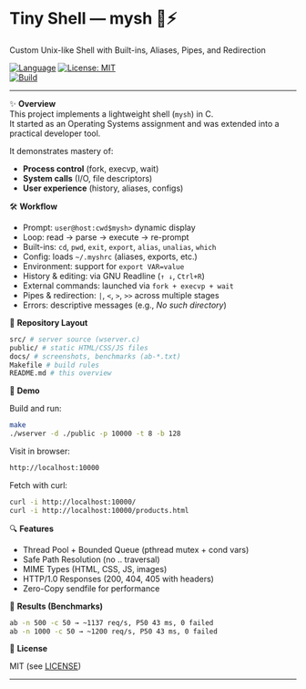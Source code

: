 # Tiny Shell — mysh 🐚⚡  
Custom Unix-like Shell with Built-ins, Aliases, Pipes, and Redirection  

[![Language](https://img.shields.io/badge/language-C-blue.svg)](https://en.wikipedia.org/wiki/C_(programming_language))  
[![License: MIT](https://img.shields.io/badge/License-MIT-green.svg)](LICENSE)  
[![Build](https://img.shields.io/badge/build-Makefile-orange.svg)](Makefile)  

---

✨ **Overview**  
This project implements a lightweight shell (`mysh`) in C.  
It started as an Operating Systems assignment and was extended into a practical developer tool.  

It demonstrates mastery of:  
- **Process control** (fork, execvp, wait)  
- **System calls** (I/O, file descriptors)  
- **User experience** (history, aliases, configs)  

🛠️ **Workflow**  
- Prompt: `user@host:cwd$mysh>` dynamic display  
- Loop: read → parse → execute → re-prompt  
- Built-ins: `cd`, `pwd`, `exit`, `export`, `alias`, `unalias`, `which`  
- Config: loads `~/.myshrc` (aliases, exports, etc.)  
- Environment: support for `export VAR=value`  
- History & editing: via GNU Readline (`↑ ↓`, `Ctrl+R`)  
- External commands: launched via `fork + execvp + wait`  
- Pipes & redirection: `|`, `<`, `>`, `>>` across multiple stages  
- Errors: descriptive messages (e.g., *No such directory*)  

📁 **Repository Layout**  
```bash
src/ # server source (wserver.c)
public/ # static HTML/CSS/JS files
docs/ # screenshots, benchmarks (ab-*.txt)
Makefile # build rules
README.md # this overview
```

🚦 **Demo**  

Build and run:  
```bash
make
./wserver -d ./public -p 10000 -t 8 -b 128
```

Visit in browser:
```bash
http://localhost:10000
```

Fetch with curl:
```bash
curl -i http://localhost:10000/
curl -i http://localhost:10000/products.html
```


🔍 **Features**

- Thread Pool + Bounded Queue (pthread mutex + cond vars)
- Safe Path Resolution (no .. traversal)
- MIME Types (HTML, CSS, JS, images)
- HTTP/1.0 Responses (200, 404, 405 with headers)
- Zero-Copy sendfile for performance


🚦 **Results (Benchmarks)**

```bash
ab -n 500 -c 50 → ~1137 req/s, P50 43 ms, 0 failed
ab -n 1000 -c 50 → ~1200 req/s, P50 43 ms, 0 failed
```

📜 **License**

MIT (see [LICENSE](LICENSE))

---
